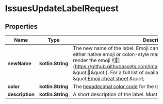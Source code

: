 
# IssuesUpdateLabelRequest

## Properties
Name | Type | Description | Notes
------------ | ------------- | ------------- | -------------
**newName** | **kotlin.String** | The new name of the label. Emoji can be added to label names, using either native emoji or colon-style markup. For example, typing &#x60;:strawberry:&#x60; will render the emoji ![:strawberry:](https://github.githubassets.com/images/icons/emoji/unicode/1f353.png \&quot;:strawberry:\&quot;). For a full list of available emoji and codes, see \&quot;[Emoji cheat sheet](https://github.com/ikatyang/emoji-cheat-sheet).\&quot; |  [optional]
**color** | **kotlin.String** | The [hexadecimal color code](http://www.color-hex.com/) for the label, without the leading &#x60;#&#x60;. |  [optional]
**description** | **kotlin.String** | A short description of the label. Must be 100 characters or fewer. |  [optional]



